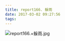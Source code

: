 ```yaml
---
title: report166. 躲雨
date: 2017-03-02 09:27:56
tags:
---
```

![report166.+躲雨.jpg](https://i.loli.net/2017/09/15/59bb9cf431ce7.jpg)
